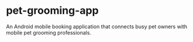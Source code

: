 # pet-grooming-app
An Android mobile booking application that connects busy pet owners with mobile pet grooming professionals. 
